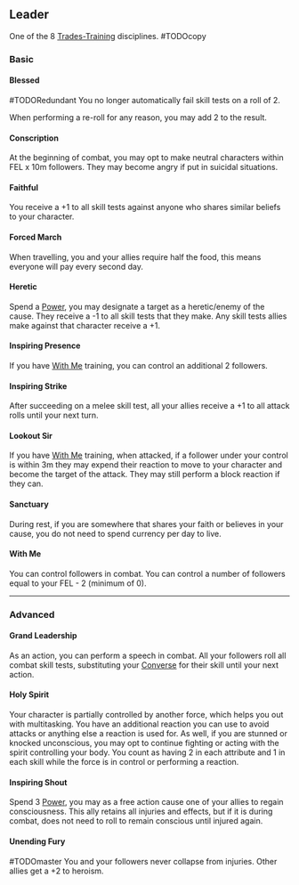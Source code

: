 ## Leader
One of the 8 [Trades-Training](Trades-Training) disciplines.
#TODOcopy 

### Basic

#### Blessed
#TODORedundant 
You no longer automatically fail skill tests on a roll of 2. 

When performing a re-roll for any reason, you may add 2 to the result.

#### Conscription
At the beginning of combat, you may opt to make neutral characters within FEL x 10m followers. They may become angry if put in suicidal situations.

#### Faithful
You receive a +1 to all skill tests against anyone who shares similar beliefs to your character.

#### Forced March
When travelling, you and your allies require half the food, this means everyone will pay every second day.

#### Heretic
Spend a [Power](Stats#Power), you may designate a target as a heretic/enemy of the cause. They receive a -1 to all skill tests that they make. Any skill tests allies make against that character receive a +1.

#### Inspiring Presence
If you have [With Me](#With%20Me) training, you can control an additional 2 followers.

#### Inspiring Strike
After succeeding on a melee skill test, all your allies receive a +1 to all attack rolls until your next turn.

#### Lookout Sir
If you have [With Me](#With%20Me) training, when attacked, if a follower under your control is within 3m they may expend their reaction to move to your character and become the target of the attack. They may still perform a block reaction if they can.

#### Sanctuary
During rest, if you are somewhere that shares your faith or believes in your cause, you do not need to spend currency per day to live.

#### With Me
You can control followers in combat. You can control a number of followers equal to your FEL - 2 (minimum of 0).

---
### Advanced

#### Grand Leadership
As an action, you can perform a speech in combat. All your followers roll all combat skill tests, substituting your [Converse](Converse) for their skill until your next action.

#### Holy Spirit
Your character is partially controlled by another force, which helps you out with multitasking. You have an additional reaction you can use to avoid attacks or anything else a reaction is used for. As well, if you are stunned or knocked unconscious, you may opt to continue fighting or acting with the spirit controlling your body. You count as having 2 in each attribute and 1 in each skill while the force is in control or performing a reaction.

#### Inspiring Shout
Spend 3 [Power](Stats#Power), you may as a free action cause one of your allies to regain consciousness. This ally retains all injuries and effects, but if it is during combat, does not need to roll to remain conscious until injured again.

#### Unending Fury
#TODOmaster
You and your followers never collapse from injuries. Other allies get a +2 to heroism.
